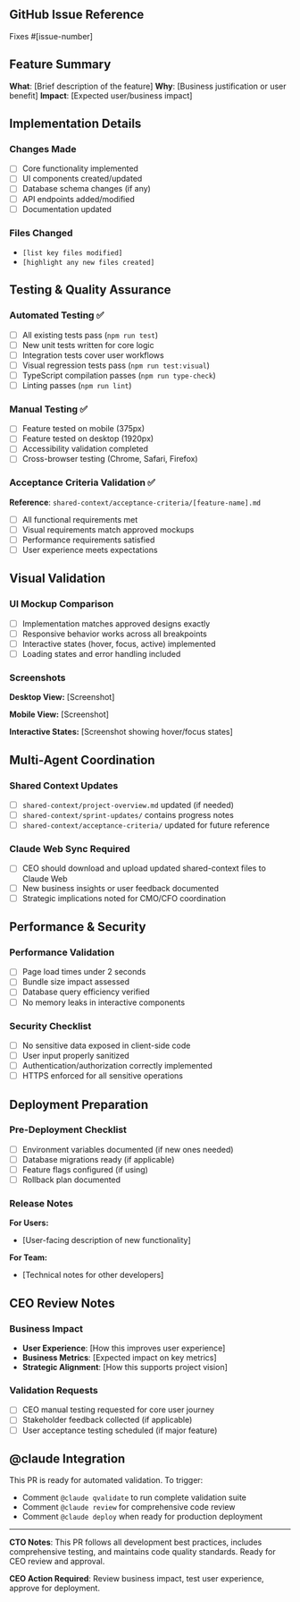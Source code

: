 ## GitHub Issue Reference

Fixes #[issue-number]

## Feature Summary

**What**: [Brief description of the feature]
**Why**: [Business justification or user benefit]
**Impact**: [Expected user/business impact]

## Implementation Details

### Changes Made
- [ ] Core functionality implemented
- [ ] UI components created/updated  
- [ ] Database schema changes (if any)
- [ ] API endpoints added/modified
- [ ] Documentation updated

### Files Changed
- `[list key files modified]`
- `[highlight any new files created]`

## Testing & Quality Assurance

### Automated Testing ✅
- [ ] All existing tests pass (`npm run test`)
- [ ] New unit tests written for core logic
- [ ] Integration tests cover user workflows
- [ ] Visual regression tests pass (`npm run test:visual`)
- [ ] TypeScript compilation passes (`npm run type-check`)
- [ ] Linting passes (`npm run lint`)

### Manual Testing ✅
- [ ] Feature tested on mobile (375px)
- [ ] Feature tested on desktop (1920px)
- [ ] Accessibility validation completed
- [ ] Cross-browser testing (Chrome, Safari, Firefox)

### Acceptance Criteria Validation ✅
**Reference**: `shared-context/acceptance-criteria/[feature-name].md`

- [ ] All functional requirements met
- [ ] Visual requirements match approved mockups
- [ ] Performance requirements satisfied
- [ ] User experience meets expectations

## Visual Validation

### UI Mockup Comparison
- [ ] Implementation matches approved designs exactly
- [ ] Responsive behavior works across all breakpoints
- [ ] Interactive states (hover, focus, active) implemented
- [ ] Loading states and error handling included

### Screenshots
<!-- Add before/after screenshots or demo GIFs -->
**Desktop View:**
[Screenshot]

**Mobile View:**
[Screenshot]

**Interactive States:**
[Screenshot showing hover/focus states]

## Multi-Agent Coordination

### Shared Context Updates
- [ ] `shared-context/project-overview.md` updated (if needed)
- [ ] `shared-context/sprint-updates/` contains progress notes
- [ ] `shared-context/acceptance-criteria/` updated for future reference

### Claude Web Sync Required
- [ ] CEO should download and upload updated shared-context files to Claude Web
- [ ] New business insights or user feedback documented
- [ ] Strategic implications noted for CMO/CFO coordination

## Performance & Security

### Performance Validation
- [ ] Page load times under 2 seconds
- [ ] Bundle size impact assessed
- [ ] Database query efficiency verified
- [ ] No memory leaks in interactive components

### Security Checklist  
- [ ] No sensitive data exposed in client-side code
- [ ] User input properly sanitized
- [ ] Authentication/authorization correctly implemented
- [ ] HTTPS enforced for all sensitive operations

## Deployment Preparation

### Pre-Deployment Checklist
- [ ] Environment variables documented (if new ones needed)
- [ ] Database migrations ready (if applicable)
- [ ] Feature flags configured (if using)
- [ ] Rollback plan documented

### Release Notes
**For Users:**
- [User-facing description of new functionality]

**For Team:**
- [Technical notes for other developers]

## CEO Review Notes

### Business Impact
- **User Experience**: [How this improves user experience]
- **Business Metrics**: [Expected impact on key metrics]
- **Strategic Alignment**: [How this supports project vision]

### Validation Requests
- [ ] CEO manual testing requested for core user journey
- [ ] Stakeholder feedback collected (if applicable)
- [ ] User acceptance testing scheduled (if major feature)

## @claude Integration

This PR is ready for automated validation. To trigger:
- Comment `@claude qvalidate` to run complete validation suite
- Comment `@claude review` for comprehensive code review
- Comment `@claude deploy` when ready for production deployment

---

**CTO Notes**: This PR follows all development best practices, includes comprehensive testing, and maintains code quality standards. Ready for CEO review and approval.

**CEO Action Required**: Review business impact, test user experience, approve for deployment.
